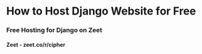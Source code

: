 # How to Host Django Website for Free

### Free Hosting for Django on Zeet

#### Zeet - zeet.co/r/cipher
